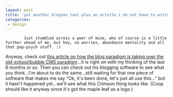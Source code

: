 ```yaml
---
layout: post
title: 'yet another blogcms tool plus an article i do not have to write anymore'
categories:
 - design
---
```


			Just stumbled across a peer of mine, who of course is a little further ahead of me, but hey, no worries, abundance mentality and all that pop-psych stuff. :)



Anyway, check out <a href="http://www.webcrimson.com/ourstories/blogsdisruptivetech.htm">this article on how the blog paradigm is taking over the old-school/bubble CMS paradigm</a>...it is right on with my thinking of the last 6 months or so. Then you can check out his blogging software to see what you think...I'm about to do the same...still waiting for that one piece of software that makes me say "Ok, it's been done, let's just all use this..." but it hasn't happened yet...we'll see what this Crimson thing looks like. (Coop should like it anyway since it's got the maple leaf as a logo.)


